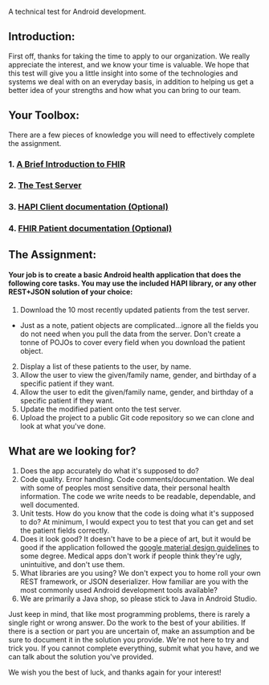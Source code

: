 A technical test for Android development.

## Introduction:

First off, thanks for taking the time to apply to our organization. We really appreciate the interest, and we know your time is valuable. We hope that this test will give you a little insight into some of the technologies and systems we deal with on an everyday basis, in addition to helping us get a better idea of your strengths and how what you can bring to our team.

## Your Toolbox:

There are a few pieces of knowledge you will need to effectively complete the assignment.

### 1. [A Brief Introduction to FHIR](fhir.md)

### 2. [The Test Server](server.md)

### 3. [HAPI Client documentation (Optional)](https://hapifhir.io/doc_rest_client.html)

### 4. [FHIR Patient documentation (Optional)](http://hl7.org/fhir/STU3/patient.html)

## The Assignment:

#### Your job is to create a basic Android health application that does the following core tasks. You may use the included HAPI library, or any other REST+JSON solution of your choice:

1. Download the 10 most recently updated patients from the test server.
  * Just as a note, patient objects are complicated...ignore all the fields you do not need when you pull the data from the server. Don't create a tonne of POJOs to cover every field when you download the patient object.
2. Display a list of these patients to the user, by name. 
3. Allow the user to view the given/family name, gender, and birthday of a specific patient if they want.
4. Allow the user to edit the given/family name, gender, and birthday of a specific patient if they want.
5. Update the modified patient onto the test server.
6. Upload the project to a public Git code repository so we can clone and look at what you've done.

## What are we looking for?

 1. Does the app accurately do what it's supposed to do?
 2. Code quality. Error handling. Code comments/documentation. We deal with some of peoples most sensitive data, their personal health information. The code we write needs to be readable, dependable, and well documented.
 3. Unit tests. How do you know that the code is doing what it's supposed to do? At minimum, I would expect you to test that you can get and set the patient fields correctly.
 4. Does it look good? It doesn't have to be a piece of art, but it would be good if the application followed the [google material design guidelines](https://material.io/guidelines/) to some degree. Medical apps don't work if people think they're ugly, unintuitive, and don't use them.
 5. What libraries are you using? We don't expect you to home roll your own REST framework, or JSON deserializer. How familiar are you with the most commonly used Android development tools available?
 6. We are primarily a Java shop, so please stick to Java in Android Studio.
 
Just keep in mind, that like most programming problems, there is rarely a single right or wrong answer. Do the work to the best of your abilities. If there is a section or part you are uncertain of, make an assumption and be sure to document it in the solution you provide. We're not here to try and trick you. If you cannot complete everything, submit what you have, and we can talk about the solution you've provided.

We wish you the best of luck, and thanks again for your interest!
